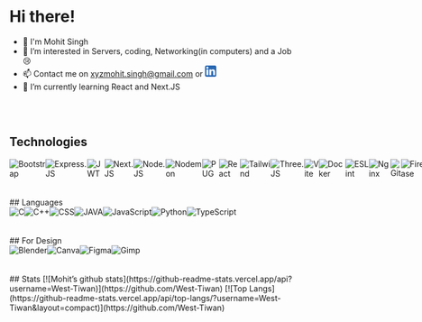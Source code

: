 # Hi there!

- 👋 I'm Mohit Singh
- 👀 I’m interested in Servers, coding, Networking(in computers) and a Job😢
- 📫 Contact me on xyzmohit.singh@gmail.com or <a href="https://www.linkedin.com/in/mohit-singh-74a31b246"><img src="https://raw.githubusercontent.com/deepajarout/deepajarout/main/5296501_linkedin_network_linkedin logo_icon.png" alt="Mohit Singh | LinkedIn" width="20px"/></a>
- 🌱 I’m currently learning React and Next.JS

<br><br>
## Technologies
<div style="display:flex;">
<img src="https://img.shields.io/badge/bootstrap-%238511FA.svg?style=for-the-badge&logo=bootstrap&logoColor=white" alt="Bootstrap">
<img src="https://img.shields.io/badge/express.js-%23404d59.svg?style=for-the-badge&logo=express&logoColor=%2361DAFB" alt="Express.JS">
<img src="https://img.shields.io/badge/JWT-black?style=for-the-badge&logo=JSON%20web%20tokens" alt="JWT">
<img src="https://img.shields.io/badge/Next-black?style=for-the-badge&logo=next.js&logoColor=white" alt="Next.JS">
<img src="https://img.shields.io/badge/node.js-6DA55F?style=for-the-badge&logo=node.js&logoColor=white" alt="Node.JS">
<img src="https://img.shields.io/badge/NODEMON-%23323330.svg?style=for-the-badge&logo=nodemon&logoColor=%BBDEAD" alt="Nodemon">
<img src="https://img.shields.io/badge/Pug-FFF?style=for-the-badge&logo=pug&logoColor=A86454" alt="PUG">
<img src="https://img.shields.io/badge/react-%2320232a.svg?style=for-the-badge&logo=react&logoColor=%2361DAFB" alt="React">
<img src="https://img.shields.io/badge/tauri-%2324C8DB.svg?style=for-the-badge&logo=tauri&logoColor=%23FFFFFF" alt="Tailwind">
<img src="https://img.shields.io/badge/threejs-black?style=for-the-badge&logo=three.js&logoColor=white" alt="Three.JS">
<img src="https://img.shields.io/badge/vite-%23646CFF.svg?style=for-the-badge&logo=vite&logoColor=white" alt="Vite">
<img src="https://img.shields.io/badge/docker-%230db7ed.svg?style=for-the-badge&logo=docker&logoColor=white" alt="Docker">
<img src="https://img.shields.io/badge/ESLint-4B3263?style=for-the-badge&logo=eslint&logoColor=white" alt="ESLint">
<img src="https://img.shields.io/badge/nginx-%23009639.svg?style=for-the-badge&logo=nginx&logoColor=white" alt="Nginx">
<img src="https://img.shields.io/badge/git-%23F05033.svg?style=for-the-badge&logo=git&logoColor=white" alt="Git">
<img src="https://img.shields.io/badge/Firebase-039BE5?style=for-the-badge&logo=Firebase&logoColor=white" alt="Firebase">
<img src="https://img.shields.io/badge/MongoDB-%234ea94b.svg?style=for-the-badge&logo=mongodb&logoColor=white" alt="MongoDB">
<img src="https://img.shields.io/badge/mysql-%2300f.svg?style=for-the-badge&logo=mysql&logoColor=white" alt="SQL">
</div>
<br><br>
## Languages
<div style="display:flex;">
<img src="https://img.shields.io/badge/c-%2300599C.svg?style=for-the-badge&logo=c&logoColor=white" alt="C">
<img src="https://img.shields.io/badge/c++-%2300599C.svg?style=for-the-badge&logo=c%2B%2B&logoColor=white" alt="C++">
<img src="https://img.shields.io/badge/css3-%231572B6.svg?style=for-the-badge&logo=css3&logoColor=white" alt="CSS">
<img src="https://img.shields.io/badge/java-%23ED8B00.svg?style=for-the-badge&logo=openjdk&logoColor=white" alt="JAVA">
<img src="https://img.shields.io/badge/javascript-%23323330.svg?style=for-the-badge&logo=javascript&logoColor=%23F7DF1E" alt="JavaScript">
<img src="https://img.shields.io/badge/python-3670A0?style=for-the-badge&logo=python&logoColor=ffdd54" alt="Python">
<img src="https://img.shields.io/badge/typescript-%23007ACC.svg?style=for-the-badge&logo=typescript&logoColor=white" alt="TypeScript">
</div>
<br><br>
## For Design
<div style="display:flex;">
<img src="https://img.shields.io/badge/blender-%23F5792A.svg?style=for-the-badge&logo=blender&logoColor=white" alt="Blender">
<img src="https://img.shields.io/badge/Canva-%2300C4CC.svg?style=for-the-badge&logo=Canva&logoColor=white" alt="Canva">
<img src="https://img.shields.io/badge/figma-%23F24E1E.svg?style=for-the-badge&logo=figma&logoColor=white" alt="Figma">
<img src="https://img.shields.io/badge/Gimp-657D8B?style=for-the-badge&logo=gimp&logoColor=FFFFFF" alt="Gimp">
</div>
<br><br>
## Stats
[![Mohit’s github stats](https://github-readme-stats.vercel.app/api?username=West-Tiwan)](https://github.com/West-Tiwan)
[![Top Langs](https://github-readme-stats.vercel.app/api/top-langs/?username=West-Tiwan&layout=compact)](https://github.com/West-Tiwan)
